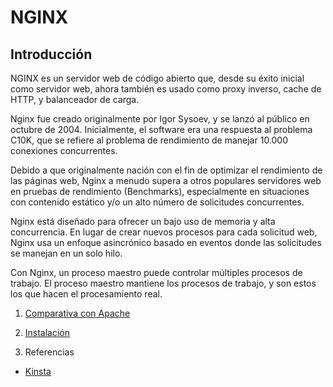 # NGINX

## Introducción

NGINX es un servidor web de código abierto que, desde su éxito inicial como servidor web, ahora también es usado como proxy inverso, cache de HTTP, y balanceador de carga.

Nginx fue creado originalmente por Igor Sysoev, y se lanzó al público en octubre de 2004. Inicialmente, el software era una respuesta al problema C10K, que se refiere al problema de rendimiento de manejar 10.000 conexiones concurrentes.

Debido a que originalmente nación con el fin de optimizar el rendimiento de las páginas web, Nginx a menudo supera a otros populares servidores web en pruebas de rendimiento (Benchmarks), especialmente en situaciones con contenido estático y/o un alto número de solicitudes concurrentes.

Nginx está diseñado para ofrecer un bajo uso de memoria y alta concurrencia. En lugar de crear nuevos procesos para cada solicitud web, Nginx usa un enfoque asincrónico basado en eventos donde las solicitudes se manejan en un solo hilo.

Con Nginx, un proceso maestro puede controlar múltiples procesos de trabajo. El proceso maestro mantiene los procesos de trabajo, y son estos los que hacen el procesamiento real.


1. [Comparativa con Apache](diferencias.md)

2. [Instalación](instalacion.md)

3. Referencias
  * [Kinsta](https://kinsta.com/es/base-de-conocimiento/que-es-nginx/)
